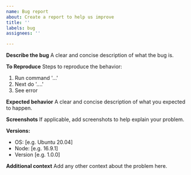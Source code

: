 ```yaml
---
name: Bug report
about: Create a report to help us improve
title: ''
labels: bug
assignees: ''

---
```


**Describe the bug**
A clear and concise description of what the bug is.

**To Reproduce**
Steps to reproduce the behavior:
1. Run command '...'
2. Next do '....'
3. See error

**Expected behavior**
A clear and concise description of what you expected to happen.

**Screenshots**
If applicable, add screenshots to help explain your problem.

**Versions:**
 - OS: [e.g. Ubuntu 20.04]
 - Node: [e.g. 16.9.1]
 - Version [e.g. 1.0.0]

**Additional context**
Add any other context about the problem here.
